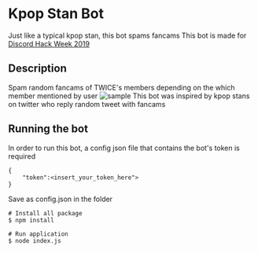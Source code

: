 # Kpop Stan Bot

Just like a typical kpop stan, this bot spams fancams
This bot is made for [Discord Hack Week 2019](https://blog.discordapp.com/discord-community-hack-week-build-and-create-alongside-us-6b2a7b7bba33)

## Description
Spam random fancams of TWICE's members depending on the which member mentioned by user
![sample](https://cdn.discordapp.com/attachments/465363995105296385/594369210516504808/unknown.png "sample")
This bot was inspired by kpop stans on twitter who reply random tweet with fancams

## Running the bot
In order to run this bot, a config json file that contains the bot's token is required
```
{
    "token":<insert_your_token_here">
}

```
Save as config.json in the folder


```
# Install all package
$ npm install

# Run application
$ node index.js
```

